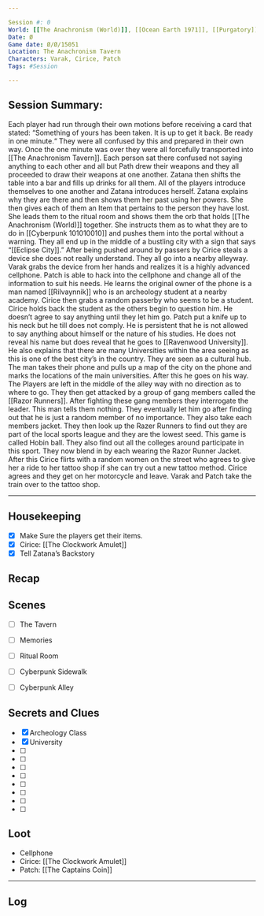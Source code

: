```yaml
--- 

Session #: 0
World: [[The Anachronism (World)]], [[Ocean Earth 1971]], [[Purgatory]], [[The Original Timeline 1692]], [[Post Apocalyptic 3564]]
Date: Ø
Game date: Ø/Ø/15051
Location: The Anachronism Tavern
Characters: Varak, Cirice, Patch
Tags: #Session

--- 
```


## Session Summary: 

Each player had run through their own motions before receiving a card that stated: “Something of yours has been taken. It is up to get it back. Be ready in one minute.“ They were all confused by this and prepared in their own way. Once the one minute was over they were all forcefully transported into [[The Anachronism Tavern]]. Each person sat there confused not saying anything to each other and all but Path drew their weapons and they all proceeded to draw their weapons at one another. Zatana then shifts the table into a bar and fills up drinks for all them. All of the players introduce themselves to one another and Zatana introduces herself. Zatana explains why they are there and then shows them her past using her powers. She then gives each of them an Item that pertains to the person they have lost. She leads them to the ritual room and shows them the orb that holds [[The Anachronism (World)]] together. She instructs them as to what they are to do in [[Cyberpunk 101010010]] and pushes them into the portal without a warning. They all end up in the middle of a bustling city with a sign that says “[[Eclipse City]].” After being pushed around by passers by Cirice steals a device she does not really understand. They all go into a nearby alleyway. Varak grabs the device from her hands and realizes it is a highly advanced cellphone. Patch is able to hack into the cellphone and change all of the information to suit his needs. He learns the original owner of the phone is a man named [[Rilvaynnik]] who is an archeology student at a nearby academy. Cirice then grabs a random passerby who seems to be a student. Cirice holds back the student as the others begin to question him. He doesn’t agree to say anything until they let him go. Patch put a knife up to his neck but he till does not comply. He is persistent that he is not allowed to say anything about himself or the nature of his studies. He does not reveal his name but does reveal that he goes to [[Ravenwood University]]. He also explains that there are many Universities within the area seeing as this is one of the best city’s in the country. They are seen as a cultural hub. The man takes their phone and pulls up a map of the city on the phone and marks the locations of the main universities. After this he goes on his way. The Players are left in the middle of the alley way with no direction as to where to go. They then get attacked by a group of gang members called the [[Razor Runners]]. After fighting these gang members they interrogate the leader. This man tells them nothing. They eventually let him go after finding out that he is just a random member of no importance. They also take each members jacket. They then look up the Razer Runners to find out they are part of the local sports league and they are the lowest seed. This game is called Hobin ball. They also find out all the colleges around participate in this sport. They now blend in by each wearing the Razor Runner Jacket. After this Cirice flirts with a random women on the street who agrees to give her a ride to her tattoo shop if she can try out a new tattoo method. Cirice agrees and they get on her motorcycle and leave. Varak and Patch take the train over to the tattoo shop. 

--- 

## Housekeeping 

- [x] Make Sure the players get their items. 
- [x] Cirice: [[The Clockwork Amulet]]
- [x] Tell Zatana’s Backstory

## Recap 



## Scenes 

- [ ] The Tavern 
- [ ] Memories 
- [ ] Ritual Room 
- [ ] Cyberpunk Sidewalk 
- [ ] Cyberpunk Alley

  
## Secrets and Clues 

- [x] Archeology Class
- [x] University
- [ ] 
- [ ] 
- [ ] 
- [ ] 
- [ ] 
- [ ] 
- [ ] 
- [ ] 

## Loot 

- Cellphone
- Cirice: [[The Clockwork Amulet]]
- Patch: [[The Captains Coin]]

--- 

## Log
